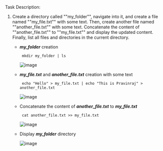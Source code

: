 Task Description:

1. Create a directory called ""my_folder"", navigate into it, and create a file named ""my_file.txt"" with some text. Then, create another file named ""another_file.txt"" with some text. Concatenate the content of ""another_file.txt"" to ""my_file.txt"" and display the updated content. Finally, list all files and directories in the current directory.
   
   + _**my_folder**_ creation

      ```
       mkdir my_folder | ls
      ```

      ![image](https://github.com/user-attachments/assets/39267f66-fdaa-496d-a5d4-3722b2d7cf30)

    + _**my_file.txt**_ and _**another_file.txt**_ creation with some text

      ```
       echo "Hello" > my_file.txt | echo "This is Pravinraj" > another_file.txt
      ```

      ![image](https://github.com/user-attachments/assets/df074e50-af80-4fdb-802b-b999a3ce47c1)

    + Concatenate the content of _**another_file.txt**_ to _**my_file.txt**_

      ```
       cat another_file.txt >> my_file.txt
      ```

       ![image](https://github.com/user-attachments/assets/6c9b870b-3183-4c32-b39f-7970770ab310)

    + Display **_my_folder_** directory

       ![image](https://github.com/user-attachments/assets/a445150c-f50a-4b04-a057-7dd40978a4a7)
